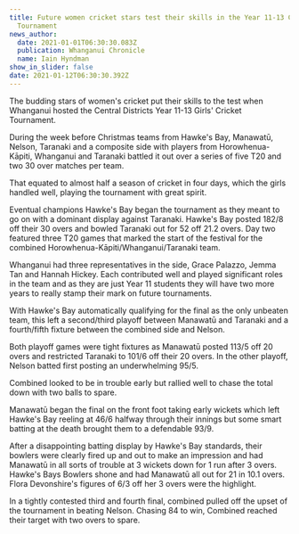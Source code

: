 ```yaml
---
title: Future women cricket stars test their skills in the Year 11-13 CD Girls
  Tournament
news_author:
  date: 2021-01-01T06:30:30.083Z
  publication: Whanganui Chronicle
  name: Iain Hyndman
show_in_slider: false
date: 2021-01-12T06:30:30.392Z
---
```

The budding stars of women's cricket put their skills to the test when Whanganui hosted the Central Districts Year 11-13 Girls' Cricket Tournament.

During the week before Christmas teams from Hawke's Bay, Manawatū, Nelson, Taranaki and a composite side with players from Horowhenua-Kāpiti, Whanganui and Taranaki battled it out over a series of five T20 and two 30 over matches per team.

That equated to almost half a season of cricket in four days, which the girls handled well, playing the tournament with great spirit.

Eventual champions Hawke's Bay began the tournament as they meant to go on with a dominant display against Taranaki. Hawke's Bay posted 182/8 off their 30 overs and bowled Taranaki out for 52 off 21.2 overs.
Day two featured three T20 games that marked the start of the festival for the combined Horowhenua-Kāpiti/Whanganui/Taranaki team.

Whanganui had three representatives in the side, Grace Palazzo, Jemma Tan and Hannah Hickey. Each contributed well and played significant roles in the team and as they are just Year 11 students they will have two more years to really stamp their mark on future tournaments.

With Hawke's Bay automatically qualifying for the final as the only unbeaten team, this left a second/third playoff between Manawatū and Taranaki and a fourth/fifth fixture between the combined side and Nelson.

Both playoff games were tight fixtures as Manawatū posted 113/5 off 20 overs and restricted Taranaki to 101/6 off their 20 overs. In the other playoff, Nelson batted first posting an underwhelming 95/5.

Combined looked to be in trouble early but rallied well to chase the total down with two balls to spare.

Manawatū began the final on the front foot taking early wickets which left Hawke's Bay reeling at 46/6 halfway through their innings but some smart batting at the death brought them to a defendable 93/9.

After a disappointing batting display by Hawke's Bay standards, their bowlers were clearly fired up and out to make an impression and had Manawatū in all sorts of trouble at 3 wickets down for 1 run after 3 overs. Hawke's Bays Bowlers shone and had Manawatū all out for 21 in 10.1 overs. Flora Devonshire's figures of 6/3 off her 3 overs were the highlight.

In a tightly contested third and fourth final, combined pulled off the upset of the tournament in beating Nelson. Chasing 84 to win, Combined reached their target with two overs to spare.
